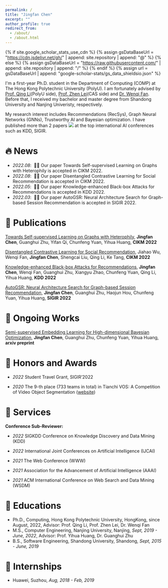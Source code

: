 ```yaml
---
permalink: /
title: "Jingfan Chen"
excerpt: ""
author_profile: true
redirect_from: 
  - /about/
  - /about.html
---
```


{% if site.google_scholar_stats_use_cdn %}
{% assign gsDataBaseUrl = "https://cdn.jsdelivr.net/gh/" | append: site.repository | append: "@" %}
{% else %}
{% assign gsDataBaseUrl = "https://raw.githubusercontent.com/" | append: site.repository | append: "/" %}
{% endif %}
{% assign url = gsDataBaseUrl | append: "google-scholar-stats/gs_data_shieldsio.json" %}

<span class='anchor' id='about-me'></span>

I'm a first-year Ph.D. student in the Department of Computing (COMP) at The Hong Kong Polytechnic University (PolyU). I am fortunately advised by <a href='https://www4.comp.polyu.edu.hk/~csqli/'>Prof. Qing Li</a>(PolyU side), <a href='http://www.cbsr.ia.ac.cn/users/zlei/'>Prof. Zhen Lei</a>(CAS side) and <a href='https://wenqifan03.github.io'>Dr. Wenqi Fan</a>. Before that, I received my bachelor and master degree from Shandong University and Nanjing Univeristy, respectively.

My research interest includes Recommendations (RecSys), Graph Neural Networks (GNNs), Trustworthy AI and Bayesian optimization. I have published more than 2 papers <a href='https://scholar.google.com/citations?user=KSafcUUAAAAJ'><img src="https://img.shields.io/endpoint?url={{ url | url_encode }}&logo=Google%20Scholar&labelColor=f6f6f6&color=9cf&style=flat&label=citations"></a> at the top international AI conferences such as KDD, SIGIR.
  
<!--   
<strong><span id='total_cit'>260000+</span></strong></a> (You can also use google scholar badge <a href='https://scholar.google.com/citations?user=DhtAFkwAAAAJ'><img src="https://img.shields.io/endpoint?url={{ url | url_encode }}&logo=Google%20Scholar&labelColor=f6f6f6&color=9cf&style=flat&label=citations"></a>). -->


# 🔥 News
- *2022.08*: &nbsp;🎉🎉 Our paper Towards Self-supervised Learning on Graphs with Heterophily is accepted in CIKM 2022. 
- *2022.08*: &nbsp;🎉🎉 Our paper Disentangled Contrastive Learning for Social Recommendation is accepted in CIKM 2022. 
- *2022.05*: &nbsp;🎉🎉 Our paper Knowledge-enhanced Black-box Attacks for Recommendations is accepted in KDD 2022. 
- *2022.03*: &nbsp;🎉🎉 Our paper AutoGSR: Neural Architecture Search for Graph-based Session Recommendation is accepted in SIGIR 2022. 

# 📝 Publications 

<!-- <div class='paper-box'><div class='paper-box-image'><div><div class="badge">CVPR 2016</div><img src='images/500x300.png' alt="sym" width="100%"></div></div>
<div class='paper-box-text' markdown="1"> -->

[Towards Self-supervised Learning on Graphs with Heterophily](https://cjfcsjt.github.io), **Jingfan Chen**, Guanghui Zhu, Yifan Qi, Chunfeng Yuan, Yihua Huang, **CIKM 2022**

[Disentangled Contrastive Learning for Social Recommendation](https://cjfcsjt.github.io), Jiahao Wu, Wenqi Fan,  **Jingfan Chen**, Shengcai Liu, Qing Li, Ke Tang, **CIKM 2022**

[Knowledge-enhanced Black-box Attacks for Recommendations](https://arxiv.org/abs/2207.10307), **Jingfan Chen**, Wenqi Fan, Guanghui Zhu, Xiangyu Zhao, Chunfeng Yuan, Qing Li, Yihua Huang, **KDD 2022**
  
[AutoGSR: Neural Architecture Search for Graph-based Session Recommendation](https://dl.acm.org/doi/10.1145/3477495.3531940), **Jingfan Chen**, Guanghui Zhu, Haojun Hou, Chunfeng Yuan, Yihua Huang, **SIGIR 2022**

# 📝 Ongoing Works

[Semi-supervised Embedding Learning for High-dimensional Bayesian Optimization](https://cjfcsjt.github.io), **Jingfan Chen**, Guanghui Zhu, Chunfeng Yuan, Yihua Huang, **arxiv preprint**


<!-- [**Project**](https://scholar.google.com/citations?view_op=view_citation&hl=zh-CN&user=DhtAFkwAAAAJ&citation_for_view=DhtAFkwAAAAJ:ALROH1vI_8AC) <strong><span class='show_paper_citations' data='DhtAFkwAAAAJ:ALROH1vI_8AC'></span></strong>
- Lorem ipsum dolor sit amet, consectetur adipiscing elit. Vivamus ornare aliquet ipsum, ac tempus justo dapibus sit amet. 
</div>
</div> -->



# 📝 Honors and Awards

- *2022* Student Travel Grant, SIGIR’2022

- *2020* The 9-th place (733 teams in total) in Tianchi VOS: A Competition of Video Object Segmentation ([website](https://tianchi.aliyun.com/copetition/entrance/531797/introduction))

# 📝 Services
**Conference Sub-Reviewer:**
- *2022* SIGKDD Conference on Knowledge Discovery and Data Mining (KDD)

- *2022* International Joint Conferences on Artificial Intelligence (IJCAI)

- *2021* The Web Conference (WWW)

- *2021* Association for the Advancement of Artificial Intelligence (AAAI)

- *2021* ACM International Conference on Web Search and Data Mining (WSDM)

# 📝 Educations
- Ph.D., Computing, Hong Kong Polytechnic University, HongKong, since August, 2022, Advisor: Prof. Qing Li, Prof. Zhen Lei, Dr. Wenqi Fan
- M.S., Computer Engineering, Nanjing University, Nanjing, *Sept, 2019 - June, 2022*, Advisor: Prof. Yihua Huang, Dr. Guanghui Zhu
- B.S., Software Engineering, Shandong University, Shandong, *Sept, 2015 - June, 2019*

<!-- #  Invited Talks -->


# 📝 Internships
- Huawei, Suzhou, *Aug, 2018 - Feb, 2019*
